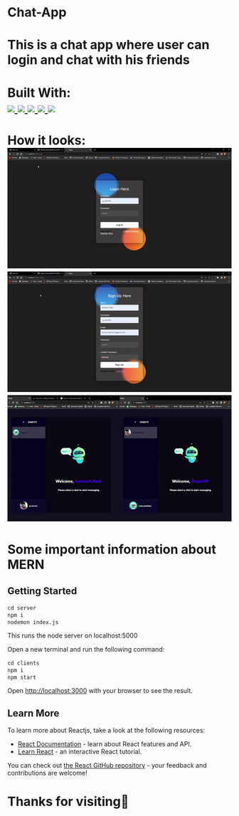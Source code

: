 # Chat-App

<h1>This is a chat app where user can login and chat with his friends</h1>
<h1>Built With:
<br/>
<a  href="https://nodejs.org/en/">
    <img height="35px" src="https://img.shields.io/badge/MongoDB-white?style=for-the-badge&logo=mongodb&logoColor=greeen">
  </a>
<a  href="https://nodejs.org/en/">
    <img height="35px" src="https://img.shields.io/badge/Express-white?style=for-the-badge&logo=express&logoColor=black">
  </a>
    <a href="https://reactjs.org/">
    <img height="35px" src="https://img.shields.io/badge/React-20232A?style=for-the-badge&logo=react&logoColor=61DAFB">
  </a>
   <a  href="https://nodejs.org/en/">
    <img height="35px" src="https://img.shields.io/badge/NodeJs-a2aa55?style=for-the-badge&logo=node.js&logoColor=white">
  </a>
   <a  href="https://nodejs.org/en/">
    <img height="35px" src="https://img.shields.io/badge/Socket.io-a2aa55?style=for-the-badge&logo=socket.io&logoColor=white&color=black">
  </a>
  
</h1>

<h1>How it looks: 
<br />
<img src="./demos/login.gif"><br/>
<img src="./demos/signup.gif"><br/>
<img src="./demos/chatpage.gif">
</h1>

# Some important information about MERN
## Getting Started
```
cd server
npm i
nodemon index.js
```
<p>This runs the node server on localhost:5000</p>
Open a new terminal and run the following command:

```
cd clients
npm i
npm start
```
Open [http://localhost:3000](http://localhost:3000) with your browser to see the result.

## Learn More

To learn more about Reactjs, take a look at the following resources:

- [React Documentation](https://reactjs.org/docs/getting-started.html) - learn about React features and API.
- [Learn React](https://reactjs.org/tutorial/tutorial.html) - an interactive React tutorial.

You can check out [the React GitHub repository](https://github.com/facebook/react/) - your feedback and contributions are welcome!



# Thanks for visiting🤗
